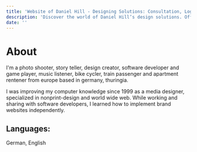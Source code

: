 ```yaml
---
title: 'Website of Daniel Hill - Designing Solutions: Consultation, Logos, UI/UX, Software Development.'
description: 'Discover the world of Daniel Hill’s design solutions. Offering consultation, logo creation, UI/UX design, and software development services tailored to your needs. Explore my site to see how I can transform your ideas into reality.'
date: ''
---
```


# About

I'm a photo shooter, story teller, design creator, software developer and game player, music listener, bike cycler, train passenger and apartment rentener from europe based in germany, thuringia.

I was improving my computer knowledge since 1999 as a media designer, specialized in nonprint-design and world wide web. While working and sharing with software developers, I learned how to implement brand websites independently.

## Languages: 

German, English